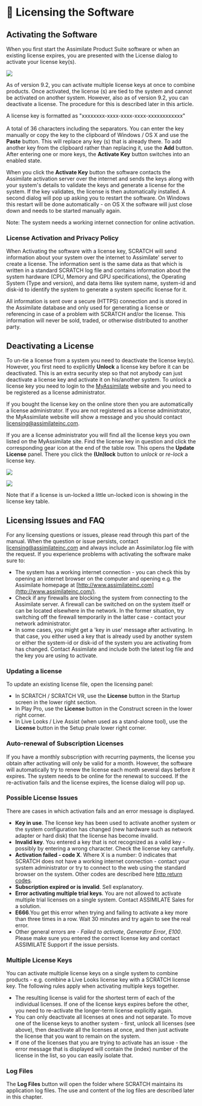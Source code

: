# 📰 Licensing the Software

## Activating the Software

When you first start the Assimilate Product Suite software or when an existing license expires, you are presented with the License dialog to activate your license key(s).&#x20;

![](http://www.assimilatesupport.com/akb/Uploads/Images/Manual/Live\_Looks/01-Installation,%20Licensing%20and%20Startup/001\_License\_Dialog.png)

As of version 9.2, you can activate multiple license keys at once to combine products. Once activated, the license (s) are tied to the system and cannot be activated on another system. However, also as of version 9.2, you can deactivate a license. The procedure for this is described later in this article.

A license key is formatted as "xxxxxxxx-xxxx-xxxx-xxxx-xxxxxxxxxxxx" \
\
A total of 36 characters including the separators. You can enter the key manually or copy the key to the clipboard of Windows / OS X and use the **Paste** button. This will replace any key (s) that is already there. To add another key from the clipboard rather than replacing it, use the **Add** button. After entering one or more keys, the **Activate Key** button switches into an enabled state.

When you click the **Activate Key** button the software contacts the Assimilate activation server over the internet and sends the keys along with your system's details to validate the keys and generate a license for the system. If the key validates, the license is then automatically installed. A second dialog will pop up asking you to restart the software. On Windows this restart will be done automatically - on OS X the software will just close down and needs to be started manually again.

Note: The system needs a working internet connection for online activation.

### **License Activation and Privacy Policy**

When Activating the software with a license key, SCRATCH will send information about your system over the internet to Assimilate' server to create a license. The information sent is the same data as that which is written in a standard SCRATCH log file and contains information about the system hardware (CPU, Memory and GPU specifications), the Operating System (Type and version), and data items like system name, system-id and disk-id to identify the system to generate a system specific license for it.&#x20;

All information is sent over a secure (HTTPS) connection and is stored in the Assimilate database and only used for generating a license or referencing in case of a problem with SCRATCH and/or the license. This information will never be sold, traded, or otherwise distributed to another party.

## **Deactivating a License**

To un-tie a license from a system you need to deactivate the license key(s). However, you first need to explicitly **Unlock** a license key before it can be deactivated. This is an extra security step so that not anybody can just deactivate a license key and activate it on his/another system. To unlock a license key you need to login to the [MyAssimilate](https://myassimilate.assimilateinc.com/) website and you need to be registered as a license administrator.&#x20;

If you bought the license key on the online store then you are automatically a license administrator. If you are not registered as a license administrator, the MyAssimilate website will show a message and you should contact [licensing@assimilateinc.com](https://mail.google.com/mail/?view=cm\&fs=1\&tf=1\&to=licensing@assimilateinc.com).&#x20;

If you are a license administrator you will find all the license keys you own listed on the MyAssimilate site. Find the license key in question and click the corresponding gear icon at the end of the table row. This opens the **Update License** panel. There you click the **(Un)lock** button to _unlock_ or _re-lock_ a license key.

![](http://www.assimilatesupport.com/akb/Uploads/Images/Manual/Getting\_Started/Licensing\_software/license.png)

![](http://www.assimilatesupport.com/akb/Uploads/Images/Manual/Getting\_Started/Licensing\_software/wrench.png)

Note that if a license is un-locked a little un-locked icon is showing in the license key table.

## Licensing Issues and FAQ

For any licensing questions or issues, please read through this part of the manual. When the question or issue persists, contact [licensing@assimilateinc.com](https://mail.google.com/mail/?view=cm\&fs=1\&tf=1\&to=licensing@assimilateinc.com) and always include an Assimilator.log file with the request. If you experience problems with activating the software make sure to:

* The system has a working internet connection - you can check this by opening an internet browser on the computer and opening e.g. the Assimilate homepage at [http://www.assimilateinc.com](http://www.assimilateinc.com/).
* Check if any firewalls are blocking the system from connecting to the Assimilate server. A firewall can be switched on on the system itself or can be located elsewhere in the network. In the former situation, try switching off the firewall temporarily in the latter case - contact your network administrator.
* In some cases, you might get a 'key in use' message after activating. In that case, you either used a key that is already used by another system or either the system-id or disk-id of the system you are activating from has changed. Contact Assimilate and include both the latest log file and the key you are using to activate.

### **Updating a license**

To update an existing license file, open the licensing panel:

* In SCRATCH / SCRATCH VR, use the **License** button in the Startup screen in the lower right section.
* In Play Pro, use the **License** button in the Construct screen in the lower right corner.
* In Live Looks / Live Assist (when used as a stand-alone tool), use the **License** button in the Setup pnale lower right corner.

### **Auto-renewal of Subscription Licenses**

If you have a monthly subscription with recurring payments, the license you obtain after activating will only be valid for a month. However, the software will automatically try to renew the license each month several days before it expires. The system needs to be online for the renewal to succeed. If the re-activation fails and the license expires, the license dialog will pop up.

### **Possible License Issues**

There are cases in which activation fails and an error message is displayed.&#x20;

* **Key in use**. The license key has been used to activate another system or the system configuration has changed (new hardware such as network adapter or hard disk) that the license has become invalid.
* **Invalid key**. You entered a key that is not recognized as a valid key - possibly by entering a wrong character. Check the license key carefully.
* **Activation failed - code X**. Where X is a number: 0 indicates that SCRATCH does not have a working internet connection - contact your system administrator or try to connect to the web using the standard browser on the system. Other codes are described here [http return codes](http://en.wikipedia.org/wiki/List\_of\_HTTP\_status\_codes).&#x20;
* **Subscription expired or is invalid**. Sell explanatory.
* **Error activating multiple trial keys**. You are not allowed to activate multiple trial licenses on a single system. Contact ASSIMILATE Sales for a solution.
* **E666**.You get this error when trying and failing to activate a key more than three times in a row. Wait 30 minutes and try again to see the real error.
* Other general errors are - _Failed to activate_, _Generator Error_, _E100_. Please make sure you entered the correct license key and contact ASSIMILATE Support if the issue persists.

### **Multiple License Keys**

You can activate multiple license keys on a single system to combine products - e.g. combine a Live Looks license key with a SCRATCH license key. The following rules apply when activating multiple keys together.

* The resulting license is valid for the shortest term of each of the individual licenses. If one of the license keys expires before the other, you need to re-activate the longer-term license explicitly again.
* You can only deactivate all licenses at ones and not separate. To move one of the license keys to another system - first, unlock all licenses (see above), then deactivate all the licenses at once, and then just activate the license that you want to remain on the system.
* If one of the licenses that you are trying to activate has an issue - the error message that is displayed will contain the (index) number of the license in the list, so you can easily isolate that.

### **Log Files**

The **Log Files** button will open the folder where SCRATCH maintains its application log files. The use and content of the log files are described later in this chapter.
